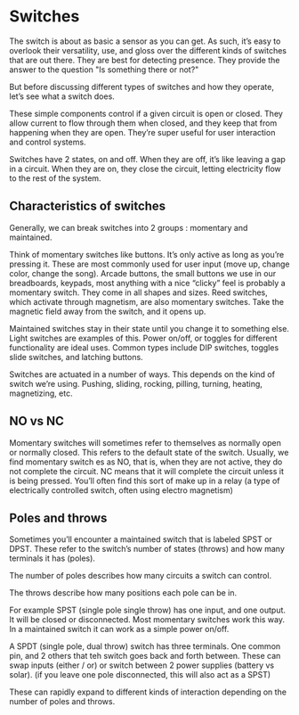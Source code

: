 # Switches
The switch is about as basic a sensor as you can get. As such, it’s easy to overlook their versatility, use, and gloss over the different kinds of switches that are out there. They are best for detecting presence. They provide the answer to the question "Is something there or not?"

But before discussing different types of switches and how they operate, let’s see what a switch does.

These simple components control if a given circuit is open or closed. They allow current to flow through them when closed, and they keep that from happening when they are open. They’re super useful for user interaction and control systems.

Switches have 2 states, on and off. When they are off, it’s like leaving a gap in a circuit. When they are on, they close the circuit, letting electricity flow to the rest of the system.

## Characteristics of switches

Generally, we can break switches into 2 groups : momentary and maintained.

Think of momentary switches like buttons. It’s only active as long as you’re pressing it. These are most commonly used for user input (move up, change color, change the song). Arcade buttons, the small buttons we use in our breadboards, keypads, most anything with a nice “clicky” feel is probably a momentary switch. They come in all shapes and sizes.  Reed switches, which activate through magnetism, are also momentary switches. Take the magnetic field away from the switch, and it opens up.

Maintained switches stay in their state until you change it to something else. Light switches are examples of this. Power on/off, or toggles for different functionality are ideal uses. Common types include DIP switches, toggles slide switches, and latching buttons.

Switches are actuated in a number of ways. This depends on the kind of switch we’re using. Pushing, sliding, rocking, pilling, turning, heating, magnetizing, etc.

## NO vs NC

Momentary switches will sometimes refer to themselves as normally open or normally closed. This refers to the default state of the switch. Usually, we find momentary switch es as NO, that is, when they are not active, they do not complete the circuit. NC means that it will complete the circuit unless it is being pressed. You’ll often find this sort of make up in a relay (a type of electrically controlled switch, often using electro magnetism)

## Poles and throws

Sometimes you’ll encounter a maintained switch that is labeled SPST or DPST. These refer to the switch’s number of states (throws) and how many terminals it has (poles).

The number of poles describes how many circuits a switch can control.

The throws describe how many positions each pole can be in.

For example SPST (single pole single throw) has one input, and one output. It will be closed or disconnected. Most momentary switches work this way. In a maintained switch it can work as a simple power on/off.

A SPDT (single pole, dual throw) switch has three terminals. One common pin, and 2 others that teh switch goes back and forth between. These can swap inputs (either / or) or switch between 2 power supplies (battery vs solar). (if you leave one pole disconnected, this will also act as a SPST)

These can rapidly expand to different kinds of interaction depending on the number of poles and throws.